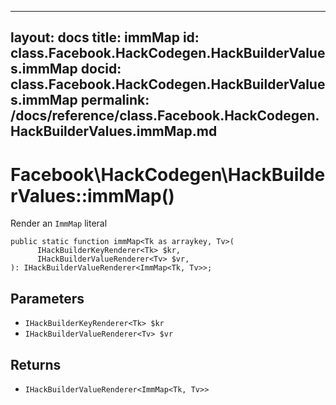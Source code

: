 
***

layout: docs
title: immMap
id: class.Facebook.HackCodegen.HackBuilderValues.immMap
docid: class.Facebook.HackCodegen.HackBuilderValues.immMap
permalink: /docs/reference/class.Facebook.HackCodegen.HackBuilderValues.immMap.md
---







# Facebook\\HackCodegen\\HackBuilderValues::immMap()




Render an ` ImmMap ` literal




``` Hack
public static function immMap<Tk as arraykey, Tv>(
      IHackBuilderKeyRenderer<Tk> $kr,
      IHackBuilderValueRenderer<Tv> $vr,
): IHackBuilderValueRenderer<ImmMap<Tk, Tv>>;
```




## Parameters




* ` IHackBuilderKeyRenderer<Tk> $kr `
* ` IHackBuilderValueRenderer<Tv> $vr `




## Returns




- ` IHackBuilderValueRenderer<ImmMap<Tk, Tv>> `